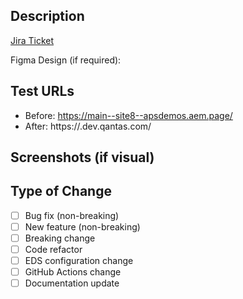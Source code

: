 <!-- In the above title field provide a clear and concise title for your PR. Use prefixes like [Fix], [Feature], [Chore], [Refactor], [Docs], etc. -->

## Description
<!-- description goes here -->

<!-- please replace <number> with the number of your JIRA ticket -->
[Jira Ticket](https://qantas.atlassian.net/browse/QRB-<number>)

Figma Design (if required): <!-- link to Figma -->

## Test URLs
<!-- replace <branch> with your branch name -->
- Before: https://main--site8--apsdemos.aem.page/
- After: https://<branch>.dev.qantas.com/

## Screenshots (if visual)
<!-- image goes here -->

## Type of Change
<!-- Place an `x` in the boxes that apply. -->
- [ ] Bug fix (non-breaking)
- [ ] New feature (non-breaking)
- [ ] Breaking change
- [ ] Code refactor
- [ ] EDS configuration change
- [ ] GitHub Actions change
- [ ] Documentation update
